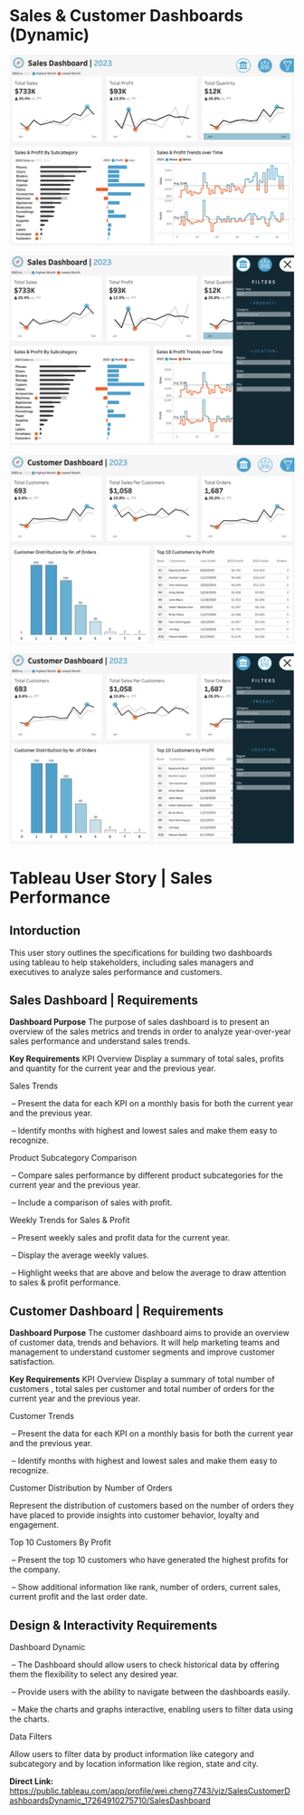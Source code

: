 # Sales & Customer Dashboards (Dynamic)


![Image Alt](https://github.com/chengwei0815/Sales-Dashboard/blob/main/demo-1.png?raw=true)

![Image Alt](https://github.com/chengwei0815/Sales-Dashboard/blob/bec10b40900d1541f5bbd09741da565d4bd6aa1f/demo-4.png)

![Image Alt](https://github.com/chengwei0815/Sales-Dashboard/blob/68812d96971ccf39165081c3236a2fea3a95dd81/demo-2.png)

![Image Alt](https://github.com/chengwei0815/Sales-Dashboard/blob/68812d96971ccf39165081c3236a2fea3a95dd81/demo-3.png)

# Tableau User Story | Sales Performance

## Intorduction
This user story outlines the specifications for building two dashboards using tableau to help stakeholders, including sales managers and executives to analyze sales performance and customers. 

## Sales Dashboard | Requirements
**Dashboard Purpose**
The purpose of sales dashboard is to present an overview of the sales metrics and trends in order to analyze year-over-year sales performance and understand sales trends.

**Key Requirements**
KPI Overview
Display a summary of total sales, profits and quantity for the current year and the previous year.

Sales Trends

 – Present the data for each KPI on a monthly basis for both the current year and the previous year.
 
 – Identify months with highest and lowest sales and make them easy to recognize.
 
Product Subcategory Comparison

 – Compare sales performance by different product subcategories for the current year and the previous year.
 
 – Include a comparison of sales with profit.
 
Weekly Trends for Sales & Profit

 – Present weekly sales and profit data for the current year.
 
 – Display the average weekly values.
 
 – Highlight weeks that are above and below the average to draw attention to sales & profit performance.


## Customer Dashboard | Requirements
**Dashboard Purpose**
The customer dashboard aims to provide an overview of customer data, trends and behaviors. It will help marketing teams and management to understand customer segments and improve customer satisfaction.

**Key Requirements**
KPI Overview
Display a summary of total number of customers , total sales per customer and total number of orders for the current year and the previous year.

Customer Trends

 – Present the data for each KPI on a monthly basis for both the current year and the previous year.
 
 – Identify months with highest and lowest sales and make them easy to recognize.
 
Customer Distribution by Number of Orders

Represent the distribution of customers based on the number of orders they have placed to provide insights into customer behavior, loyalty and engagement.

Top 10 Customers By Profit

 – Present the top 10 customers who have generated the highest profits for the company.
 
 – Show additional information like rank, number of orders, current sales, current profit and the last order date.

## Design & Interactivity Requirements
Dashboard Dynamic

 – The Dashboard should allow users to check historical data by offering them the flexibility to select any desired year.
 
 – Provide users with the ability to navigate between the dashboards easily.
 
 – Make the charts and graphs interactive, enabling users to filter data using the charts.
 
Data Filters

Allow users to filter data by product information like category and subcategory and by location information like region, state and city.

**Direct Link:**
https://public.tableau.com/app/profile/wei.cheng7743/viz/SalesCustomerDashboardsDynamic_17264910275710/SalesDashboard
